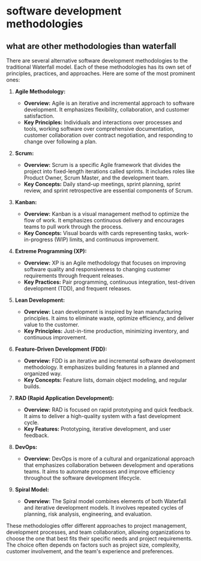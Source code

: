 # software development methodologies

## what are other methodologies than waterfall

There are several alternative software development methodologies to the traditional Waterfall model. Each of these methodologies has its own set of principles, practices, and approaches. Here are some of the most prominent ones:

1. **Agile Methodology:**
   - **Overview:** Agile is an iterative and incremental approach to software development. It emphasizes flexibility, collaboration, and customer satisfaction.
   - **Key Principles:** Individuals and interactions over processes and tools, working software over comprehensive documentation, customer collaboration over contract negotiation, and responding to change over following a plan.

2. **Scrum:**
   - **Overview:** Scrum is a specific Agile framework that divides the project into fixed-length iterations called sprints. It includes roles like Product Owner, Scrum Master, and the development team.
   - **Key Concepts:** Daily stand-up meetings, sprint planning, sprint review, and sprint retrospective are essential components of Scrum.

3. **Kanban:**
   - **Overview:** Kanban is a visual management method to optimize the flow of work. It emphasizes continuous delivery and encourages teams to pull work through the process.
   - **Key Concepts:** Visual boards with cards representing tasks, work-in-progress (WIP) limits, and continuous improvement.

4. **Extreme Programming (XP):**
   - **Overview:** XP is an Agile methodology that focuses on improving software quality and responsiveness to changing customer requirements through frequent releases.
   - **Key Practices:** Pair programming, continuous integration, test-driven development (TDD), and frequent releases.

5. **Lean Development:**
   - **Overview:** Lean development is inspired by lean manufacturing principles. It aims to eliminate waste, optimize efficiency, and deliver value to the customer.
   - **Key Principles:** Just-in-time production, minimizing inventory, and continuous improvement.

6. **Feature-Driven Development (FDD):**
   - **Overview:** FDD is an iterative and incremental software development methodology. It emphasizes building features in a planned and organized way.
   - **Key Concepts:** Feature lists, domain object modeling, and regular builds.

7. **RAD (Rapid Application Development):**
   - **Overview:** RAD is focused on rapid prototyping and quick feedback. It aims to deliver a high-quality system with a fast development cycle.
   - **Key Features:** Prototyping, iterative development, and user feedback.

8. **DevOps:**
   - **Overview:** DevOps is more of a cultural and organizational approach that emphasizes collaboration between development and operations teams. It aims to automate processes and improve efficiency throughout the software development lifecycle.

9. **Spiral Model:**
   - **Overview:** The Spiral model combines elements of both Waterfall and iterative development models. It involves repeated cycles of planning, risk analysis, engineering, and evaluation.

These methodologies offer different approaches to project management, development processes, and team collaboration, allowing organizations to choose the one that best fits their specific needs and project requirements. The choice often depends on factors such as project size, complexity, customer involvement, and the team's experience and preferences.